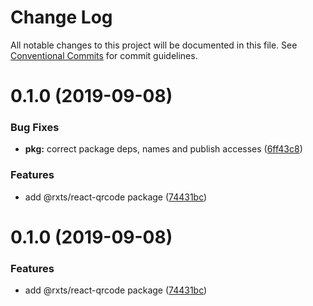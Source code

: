 # Change Log

All notable changes to this project will be documented in this file.
See [Conventional Commits](https://conventionalcommits.org) for commit guidelines.

# 0.1.0 (2019-09-08)


### Bug Fixes

* **pkg:** correct package deps, names and publish accesses ([6ff43c8](https://github.com/rx-ts/react/commit/6ff43c8))


### Features

* add @rxts/react-qrcode package ([74431bc](https://github.com/rx-ts/react/commit/74431bc))





# 0.1.0 (2019-09-08)


### Features

* add @rxts/react-qrcode package ([74431bc](https://github.com/rx-ts/react/commit/74431bc))
